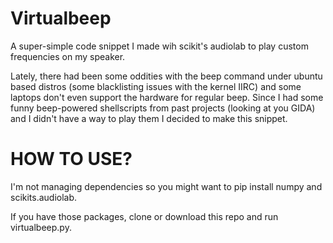 Virtualbeep
================

A super-simple code snippet I made wih scikit's audiolab to play custom 
frequencies on my speaker. 

Lately, there had been some oddities with the beep command under ubuntu based
distros (some blacklisting issues with the kernel IIRC) and some laptops don't
even support the hardware for regular beep. Since I had some funny beep-powered
shellscripts from past projects (looking at you GIDA) and I didn't have a way
to play them I decided to make this snippet. 


HOW TO USE?
===============

I'm not managing dependencies so you might want to pip install numpy and
scikits.audiolab.

If you have those packages, clone or download this repo and run virtualbeep.py.

